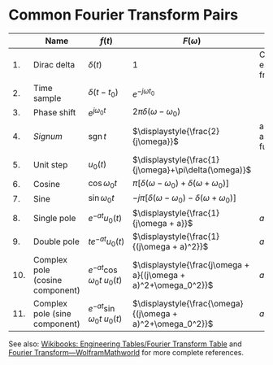 # Common Fourier Transform Pairs

|     | **Name**                         | $f(t)$                            | $F(\omega)$ | **Remarks**                           |
|-----| ---------------------------------|-----------------------------------|-------------|---------------------------------------|
| 1.  | Dirac delta                      | $\delta(t)$                       | $1$         | Constant energy at *all* frequencies. |
| 2.  | Time sample                      | $\delta(t-t_0)$                   |  $e^{-j\omega t_0}$ |  
| 3.  | Phase shift                      | $e^{j\omega_0 t}$                 |  $2\pi\delta(\omega - \omega_0)$ |  
| 4.  | *Signum*                         | $\operatorname{sgn} t$          |  $\displaystyle{\frac{2}{j\omega}}$ |  also known as sign function
| 5.  |  Unit step                       | $u_0(t)$                          |  $\displaystyle{\frac{1}{j\omega}+\pi\delta(\omega)}$ |  
| 6.  |  Cosine                          | $\cos \omega_0 t$                 |  $\pi\left[\delta(\omega-\omega_0)+\delta(\omega+\omega_0)\right]$ |  
| 7.  |  Sine                            | $\sin \omega_0 t$                 |  $-j\pi\left[\delta(\omega-\omega_0)-\delta(\omega+\omega_0)\right]$ |  
| 8.  |  Single pole                     | $e^{-at}u_0(t)$                   |  $\displaystyle{\frac{1}{j\omega + a}}$ |  $a \gt 0$ |
| 9.  |  Double pole                     | $te^{-at}u_0(t)$                  |  $\displaystyle{\frac{1}{(j\omega + a)^2}}$ |  $a \gt 0$ |
| 10. |  Complex pole (cosine component) | $e^{-at}\cos \omega_0 t\;u_0(t)$  |  $\displaystyle{\frac{j\omega + a}{(j\omega + a)^2+\omega_0^2}}$ |  $a\gt 0$
| 11. |  Complex pole (sine component)   | $e^{-a t}\sin \omega_0 t\;u_0(t)$ |  $\displaystyle{\frac{\omega}{(j\omega + a)^2+\omega_0^2}}$ |  $a\gt 0$ |

See also: [Wikibooks: Engineering Tables/Fourier Transform Table](https://en.wikibooks.org/wiki/Engineering_Tables/Fourier_Transform_Table) and [Fourier Transform&mdash;WolframMathworld](https://mathworld.wolfram.com/FourierTransform.html) for more complete references.
